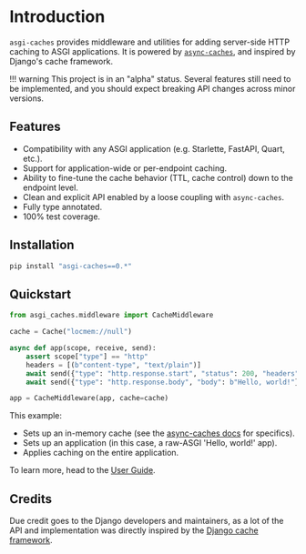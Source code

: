 # Introduction

`asgi-caches` provides middleware and utilities for adding server-side HTTP caching to ASGI applications. It is powered by [`async-caches`](https://rafalp.github.io/async-caches/), and inspired by Django's cache framework.

!!! warning
    This project is in an "alpha" status. Several features still need to be implemented, and you should expect breaking API changes across minor versions.

## Features

- Compatibility with any ASGI application (e.g. Starlette, FastAPI, Quart, etc.).
- Support for application-wide or per-endpoint caching.
- Ability to fine-tune the cache behavior (TTL, cache control) down to the endpoint level.
- Clean and explicit API enabled by a loose coupling with `async-caches`.
- Fully type annotated.
- 100% test coverage.

## Installation

```bash
pip install "asgi-caches==0.*"
```

## Quickstart

```python
from asgi_caches.middleware import CacheMiddleware

cache = Cache("locmem://null")

async def app(scope, receive, send):
    assert scope["type"] == "http"
    headers = [(b"content-type", "text/plain")]
    await send({"type": "http.response.start", "status": 200, "headers": headers})
    await send({"type": "http.response.body", "body": b"Hello, world!"})

app = CacheMiddleware(app, cache=cache)
```

This example:

- Sets up an in-memory cache (see the [async-caches docs](https://rafalp.github.io/async-caches/) for specifics).
- Sets up an application (in this case, a raw-ASGI 'Hello, world!' app).
- Applies caching on the entire application.

To learn more, head to the [User Guide](/usage/).

## Credits

Due credit goes to the Django developers and maintainers, as a lot of the API and implementation was directly inspired by the [Django cache framework](https://docs.djangoproject.com/en/2.2/topics/cache/).
